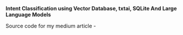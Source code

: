 **Intent Classification using Vector Database, txtai, SQLite And Large Language Models** <br>

Source code for my medium article -
